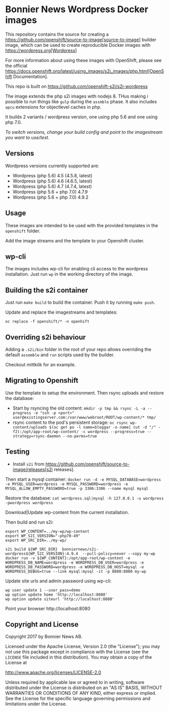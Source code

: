 # Bonnier News Wordpress Docker images

This repository contains the source for creating a
https://github.com/openshift/source-to-image[source-to-image] builder image,
which can be used to create reproducible Docker images with https://wordpress.org[Wordpress]

For more information about using these images with OpenShift, please see
the official
https://docs.openshift.org/latest/using_images/s2i_images/php.html[OpenShift
Documentation].

This repo is built on https://github.com/openshift-s2i/s2i-wordpress

The image extends the php s2i images with nodejs 8. THus making i possible to run things like `gulp` during the `assmble` phase. It also includes `apcu` extensions for objectlevel caches in php.

It builds 2 variants / wordpress version, one using php 5.6 and one using php 7.0.

*To switch versions, change your build config and point to the imagestream you want to use/test.*

## Versions

Wordpress versions currently supported are:

* Wordpress (php 5.6) 4.5 (4.5.8, latest) 
* Wordpress (php 5.6) 4.6 (4.6.5, latest)
* Wordpress (php 5.6) 4.7 (4.7.4, latest)
* Wordpress (php 5.6 + php 7.0) 4.7.9
* Wordpress (php 5.6 + php 7.0) 4.9.2


## Usage

These images are intended to be used with the provided templates in the `openshift` folder.

Add the image streams and the template to your Openshift cluster.

## wp-cli
The images includes wp-cli for enabling cli access to the wordpress installation. Just run `wp` in the working directory of the image.

## Building the s2i container

Just run `make build` to build the container. Push it by running `make push`.

Update and replace the imagestreams and templates:

`oc replace -f openshift/* -n openhift`

## Overriding s2i behaviour

Adding a `.s2i/bin` folder in the root of your repo allows overriding the default `assemble` and `run` scripts used by the builder.

Checkout mittkök for an example.

## Migrating to Openshift
Use the template to setup the environment. Then rsync uploads and restore the database:
* Start by rsyncing the old content: `mkdir -p tmp && rsync -L -a --progress -e "ssh -p <port>" user@existingserver.com:/var/www/webroot/ROOT/wp-content/* tmp/`
* rsync content to the pod's persistent storage: `oc rsync wp-content/uploads $(oc get po -l name=bloggar -o name| cut -d "/" -f2):/opt/app-root/wp-content/ -c wordpress --progress=true --strategy=rsync-daemon --no-perms=true`




## Testing

* Install `s2i` from https://github.com/openshift/source-to-image/releases[s2i releases].

Then start a mysql container:
`docker run -d -e MYSQL_DATABASE=wordpress -e MYSQL_USER=wordpress -e MYSQL_PASSWORD=wordpress -e MYSQL_ALLOW_EMPTY_PASSWORD=true -p 3306:3306 --name mysql mysql`

Restore the database:
`cat wordpress.sql|mysql -h 127.0.0.1 -u wordpress -pwordpress wordpress`

Download|Update wp-content from the current installation.


Then build and run s2i:

```
export WP_CONTENT=../my-wp/wp-content
export WP_S2I_VERSION="-php70-49"
export WP_SRC_DIR=../my-wp/

s2i build ${WP_SRC_DIR}  bonniernews/s2i-wordpress${WP_S2I_VERSION}:4.9.4  --pull-policy=never --copy my-wp
docker run -v ${WP_CONTENT}:/opt/app-root/wp-content -e WORDPRESS_DB_NAME=wordpress -e WORDPRESS_DB_USER=wordpress -e WORDPRESS_DB_PASSWORD=wordpress -e WORDPRESS_DB_HOST=mysql -e WORDPRESS_DEBUG=true --link mysql:mysql -it -p 8080:8080 my-wp
```


Update site urls and admin password using wp-cli:

```
wp user update 1 --user_pass=demo
wp option update home 'http://localhost:8080'
wp option update siteurl 'http://localhost:8080'
```



Point your browser http://localhost:8080


## Copyright and License

Copyright 2017 by Bonnier News AB.

Licensed under the Apache License, Version 2.0 (the "License"); you may not
use this package except in compliance with the License (see the `LICENSE` file
included in this distribution). You may obtain a copy of the License at

   http://www.apache.org/licenses/LICENSE-2.0

Unless required by applicable law or agreed to in writing, software
distributed under the License is distributed on an "AS IS" BASIS, WITHOUT
WARRANTIES OR CONDITIONS OF ANY KIND, either express or implied. See the
License for the specific language governing permissions and limitations under
the License.
